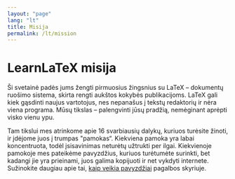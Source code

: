 ```yaml
---
layout: "page"
lang: "lt"
title: Misija
permalink: /lt/mission
---
```


# LearnLaTeX misija

Ši svetainė padės jums žengti pirmuosius žingsnius su LaTeX &ndash; dokumentų
ruošimo sistema, skirta rengti aukštos kokybės publikacijoms. LaTeX gali kiek
gąsdinti naujus vartotojus, nes nepanašus į tekstų redaktorių ir nėra viena
programa.  Mūsų tikslas &ndash; palengvinti jūsų pradžią, nemėginant aprėpti
visko vienu ypu.

Tam tikslui mes atrinkome apie 16 svarbiausių dalykų, kuriuos turėsite
žinoti, ir įdėjome juos į trumpas "pamokas“.  Kiekviena pamoka yra labai
koncentruota, todėl įsisavinimas neturėtų užtrukti per ilgai.  Kiekvienoje
pamokoje mes pateikėme pavyzdžius, kuriuos turėtumėte surinkti, bet kadangi
jie yra prieinami, juos galima kopijuoti ir net vykdyti internete.
Sužinokite daugiau apie tai, [kaip veikia pavyzdžiai](./help#examples)
pagalbos skyriuje.
